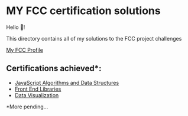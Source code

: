 # MY FCC certification solutions

Hello 👋!

This directory contains all of my solutions to the FCC project challenges

<a href="https://www.freecodecamp.org/j-v-a">My FCC Profile</a>

## Certifications achieved\*:

- <a href="https://www.freecodecamp.org/certification/j-v-a/javascript-algorithms-and-data-structures">JavaScript Algorithms and Data Structures</a>
- <a href="https://www.freecodecamp.org/certification/j-v-a/front-end-libraries">Front End Libraries</a>
- <a href="https://www.freecodecamp.org/certification/j-v-a/data-visualization">Data Visualization</a>

\*More pending...
